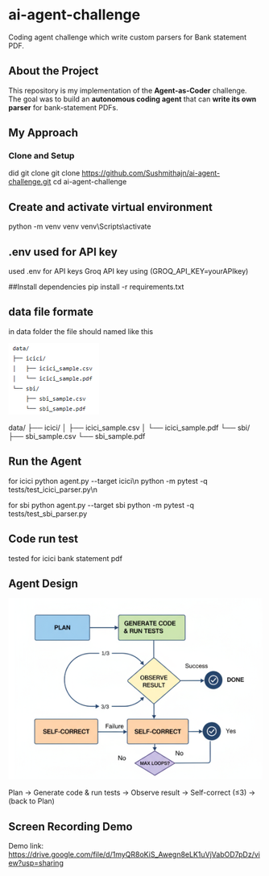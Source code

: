 # ai-agent-challenge
Coding agent challenge which write custom parsers for Bank statement PDF.


## About the Project
This repository is my implementation of the **Agent-as-Coder** challenge.  
The goal was to build an **autonomous coding agent** that can **write its own parser** for bank-statement PDFs.  

## My Approach

### Clone and Setup
did git clone 
git clone https://github.com/Sushmithajn/ai-agent-challenge.git
cd ai-agent-challenge

## Create and activate virtual environment
python -m venv venv
venv\Scripts\activate

## .env used for API key
used .env for API keys 
Groq API key using (GROQ_API_KEY=yourAPIkey)

##Install dependencies
pip install -r requirements.txt

## data file formate
in data folder the file should named like this 

![Data folder formate](structure.png)


data/
├── icici/
│   ├── icici_sample.csv
│   └── icici_sample.pdf
└── sbi/
    ├── sbi_sample.csv
    └── sbi_sample.pdf

## Run the Agent
for icici
python agent.py --target icici\n
python -m pytest -q tests/test_icici_parser.py\n

for sbi
python agent.py --target sbi
python -m pytest -q tests/test_sbi_parser.py


## Code run test
tested for icici bank statement pdf

## Agent Design

![Agent Design Diagram](Diagram.png)
         
Plan → Generate code & run tests → Observe result → Self-correct (≤3) → (back to Plan)


## Screen Recording Demo
Demo link: https://drive.google.com/file/d/1myQR8oKiS_Awegn8eLK1uVjVabOD7pDz/view?usp=sharing


